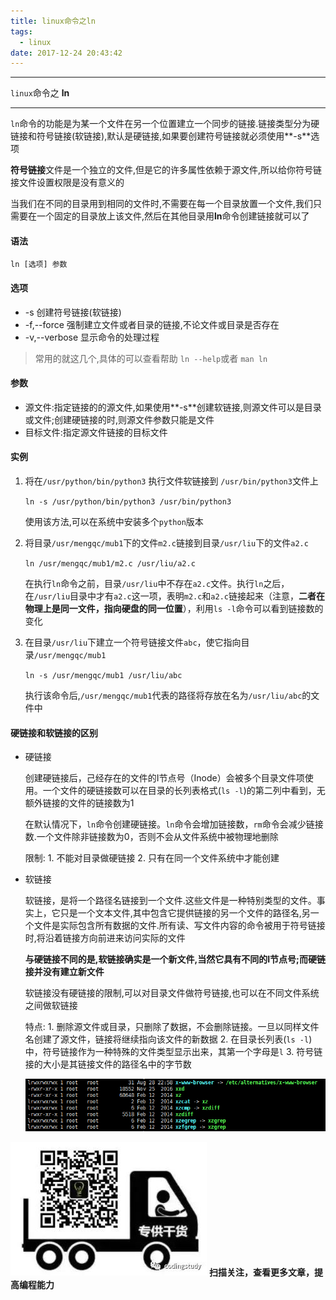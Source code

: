 ```yaml
---
title: linux命令之ln
tags:
  - linux
date: 2017-12-24 20:43:42
---
```


----------------------------------------------------

`linux`命令之 **ln**

--------------------------------------------------

`ln`命令的功能是为某一个文件在另一个位置建立一个同步的链接.链接类型分为硬链接和符号链接(软链接),默认是硬链接,如果要创建符号链接就必须使用**-s**选项

**符号链接**文件是一个独立的文件,但是它的许多属性依赖于源文件,所以给你符号链接文件设置权限是没有意义的

当我们在不同的目录用到相同的文件时,不需要在每一个目录放置一个文件,我们只需要在一个固定的目录放上该文件,然后在其他目录用**ln**命令创建链接就可以了

<!--more-->

#### 语法

`ln [选项] 参数`

#### 选项

* -s 创建符号链接(软链接)
* -f,--force 强制建立文件或者目录的链接,不论文件或目录是否存在
* -v,--verbose 显示命令的处理过程

>常用的就这几个,具体的可以查看帮助 `ln --help`或者 `man ln`

#### 参数

* 源文件:指定链接的的源文件,如果使用**-s**创建软链接,则源文件可以是目录或文件;创建硬链接的时,则源文件参数只能是文件
* 目标文件:指定源文件链接的目标文件

#### 实例

1. 将在`/usr/python/bin/python3` 执行文件软链接到 `/usr/bin/python3`文件上
   
   `ln -s /usr/python/bin/python3 /usr/bin/python3`

    使用该方法,可以在系统中安装多个`python`版本

2. 将目录`/usr/mengqc/mub1`下的文件`m2.c`链接到目录`/usr/liu`下的文件`a2.c`
    
    `ln /usr/mengqc/mub1/m2.c /usr/liu/a2.c`

    在执行`ln`命令之前，目录`/usr/liu`中不存在`a2.c`文件。执行`ln`之后，在`/usr/liu`目录中才有`a2.c`这一项，表明`m2.c`和`a2.c`链接起来（注意，**二者在物理上是同一文件，指向硬盘的同一位置**），利用`ls -l`命令可以看到链接数的变化

3. 在目录`/usr/liu`下建立一个符号链接文件`abc`，使它指向目录`/usr/mengqc/mub1`
   
   `ln -s /usr/mengqc/mub1 /usr/liu/abc`

   执行该命令后,`/usr/mengqc/mub1`代表的路径将存放在名为`/usr/liu/abc`的文件中

#### 硬链接和软链接的区别

* 硬链接

    创建硬链接后，己经存在的文件的I节点号（Inode）会被多个目录文件项使用。一个文件的硬链接数可以在目录的长列表格式(`ls -l`)的第二列中看到，无额外链接的文件的链接数为1

    在默认情况下，`ln`命令创建硬链接。`ln`命令会增加链接数，`rm`命令会减少链接数.一个文件除非链接数为0，否则不会从文件系统中被物理地删除

    限制:
        1. 不能对目录做硬链接
        2. 只有在同一个文件系统中才能创建

* 软链接

    软链接，是将一个路径名链接到一个文件.这些文件是一种特别类型的文件。事实上，它只是一个文本文件,其中包含它提供链接的另一个文件的路径名,另一个文件是实际包含所有数据的文件.所有读、写文件内容的命令被用于符号链接时,将沿着链接方向前进来访问实际的文件

    **与硬链接不同的是,软链接确实是一个新文件,当然它具有不同的I节点号;而硬链接并没有建立新文件**

    软链接没有硬链接的限制,可以对目录文件做符号链接,也可以在不同文件系统之间做软链接

    特点:
        1. 删除源文件或目录，只删除了数据，不会删除链接。一旦以同样文件名创建了源文件，链接将继续指向该文件的新数据
        2. 在目录长列表(`ls -l`)中，符号链接作为一种特殊的文件类型显示出来，其第一个字母是`l`
        3. 符号链接的大小是其链接文件的路径名中的字节数   
    
    ![alt](/images/linux命令之ln/lns.png)

![alt](/images/Wechatcode.jpg)
**扫描关注，查看更多文章，提高编程能力**
    







